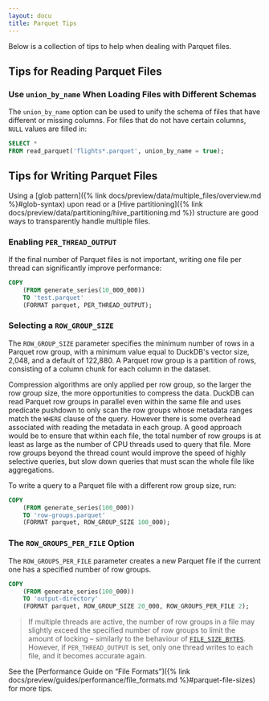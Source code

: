 ```yaml
---
layout: docu
title: Parquet Tips
---
```


Below is a collection of tips to help when dealing with Parquet files.

## Tips for Reading Parquet Files

### Use `union_by_name` When Loading Files with Different Schemas

The `union_by_name` option can be used to unify the schema of files that have different or missing columns. For files that do not have certain columns, `NULL` values are filled in:

```sql
SELECT *
FROM read_parquet('flights*.parquet', union_by_name = true);
```

## Tips for Writing Parquet Files

Using a [glob pattern]({% link docs/preview/data/multiple_files/overview.md %}#glob-syntax) upon read or a [Hive partitioning]({% link docs/preview/data/partitioning/hive_partitioning.md %}) structure are good ways to transparently handle multiple files.

### Enabling `PER_THREAD_OUTPUT`

If the final number of Parquet files is not important, writing one file per thread can significantly improve performance:

```sql
COPY
    (FROM generate_series(10_000_000))
    TO 'test.parquet'
    (FORMAT parquet, PER_THREAD_OUTPUT);
```

### Selecting a `ROW_GROUP_SIZE`

The `ROW_GROUP_SIZE` parameter specifies the minimum number of rows in a Parquet row group, with a minimum value equal to DuckDB's vector size, 2,048, and a default of 122,880.
A Parquet row group is a partition of rows, consisting of a column chunk for each column in the dataset.

Compression algorithms are only applied per row group, so the larger the row group size, the more opportunities to compress the data.
DuckDB can read Parquet row groups in parallel even within the same file and uses predicate pushdown to only scan the row groups whose metadata ranges match the `WHERE` clause of the query.
However there is some overhead associated with reading the metadata in each group.
A good approach would be to ensure that within each file, the total number of row groups is at least as large as the number of CPU threads used to query that file.
More row groups beyond the thread count would improve the speed of highly selective queries, but slow down queries that must scan the whole file like aggregations.

To write a query to a Parquet file with a different row group size, run:

```sql
COPY
    (FROM generate_series(100_000))
    TO 'row-groups.parquet'
    (FORMAT parquet, ROW_GROUP_SIZE 100_000);
```

### The `ROW_GROUPS_PER_FILE` Option

The `ROW_GROUPS_PER_FILE` parameter creates a new Parquet file if the current one has a specified number of row groups.

```sql
COPY
    (FROM generate_series(100_000))
    TO 'output-directory'
    (FORMAT parquet, ROW_GROUP_SIZE 20_000, ROW_GROUPS_PER_FILE 2);
```

> If multiple threads are active, the number of row groups in a file may slightly exceed the specified number of row groups to limit the amount of locking – similarly to the behaviour of [`FILE_SIZE_BYTES`](../../sql/statements/copy#copy--to-options).
> However, if `PER_THREAD_OUTPUT` is set, only one thread writes to each file, and it becomes accurate again.

See the [Performance Guide on “File Formats”]({% link docs/preview/guides/performance/file_formats.md %}#parquet-file-sizes) for more tips.
